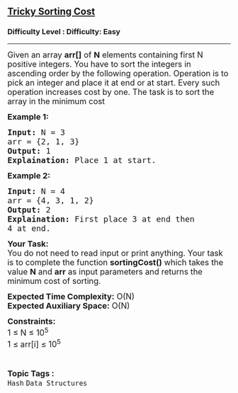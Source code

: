 <h2><a href="https://www.geeksforgeeks.org/problems/morning-assembly3038/1?page=2&status=unsolved&sortBy=accuracy">Tricky Sorting Cost</a></h2><h3>Difficulty Level : Difficulty: Easy</h3><hr><div class="problems_problem_content__Xm_eO"><p><span style="font-size:18px">Given an array <strong>arr[]</strong> of <strong>N</strong> elements containing first N positive integers. You have to sort the integers&nbsp;in ascending order by the following operation. Operation is to pick an integer&nbsp;and place it at end or at start. Every such operation increases cost by one. The task is to sort the array in the minimum cost</span></p>

<p><strong><span style="font-size:18px">Example 1:</span></strong></p>

<pre><span style="font-size:18px"><strong>Input:</strong> N = 3
arr = {2, 1, 3}
<strong>Output:</strong> 1
<strong>Explaination: </strong>Place 1 at start.</span></pre>

<p><strong><span style="font-size:18px">Example 2:</span></strong></p>

<pre><span style="font-size:18px"><strong>Input:</strong> N = 4
arr = {4, 3, 1, 2}
<strong>Output:</strong> 2
<strong>Explaination:</strong> First place 3 at end then 
4 at end.</span></pre>

<p><span style="font-size:18px"><strong>Your Task:</strong><br>
You do not need to read input or print anything. Your task is to complete the function <strong>sortingCost()</strong> which takes the value <strong>N</strong> and <strong>arr</strong> as input parameters and returns the minimum cost of sorting.</span></p>

<p><span style="font-size:18px"><strong>Expected Time Complexity:</strong> O(N)<br>
<strong>Expected Auxiliary Space:</strong> O(N)</span></p>

<p><span style="font-size:18px"><strong>Constraints:</strong><br>
1 ≤ N ≤ 10<sup>5</sup><br>
1 ≤ arr[i] ≤ 10<sup>5</sup></span></p>
</div><br><p><span style=font-size:18px><strong>Topic Tags : </strong><br><code>Hash</code>&nbsp;<code>Data Structures</code>&nbsp;